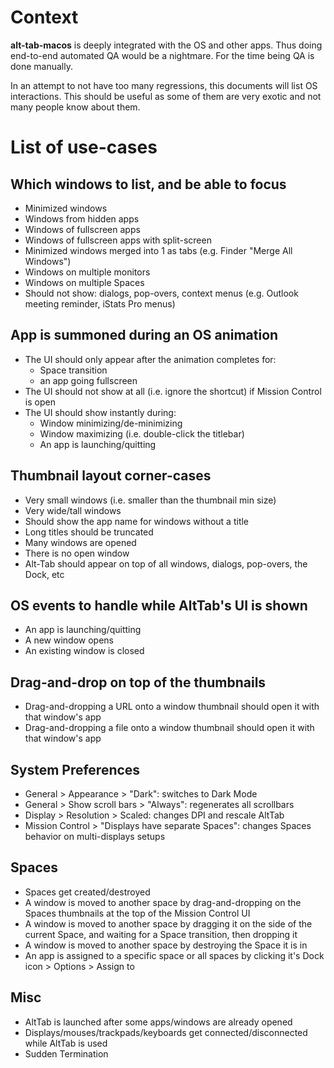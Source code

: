 # Context

**alt-tab-macos** is deeply integrated with the OS and other apps. Thus doing end-to-end automated QA would be a nightmare. For the time being QA is done manually.

In an attempt to not have too many regressions, this documents will list OS interactions. This should be useful as some of them are very exotic and not many people know about them.

# List of use-cases

## Which windows to list, and be able to focus

* Minimized windows
* Windows from hidden apps
* Windows of fullscreen apps
* Windows of fullscreen apps with split-screen
* Minimized windows merged into 1 as tabs (e.g. Finder "Merge All Windows") 
* Windows on multiple monitors
* Windows on multiple Spaces
* Should not show: dialogs, pop-overs, context menus (e.g. Outlook meeting reminder, iStats Pro menus)

## App is summoned during an OS animation

* The UI should only appear after the animation completes for:
  * Space transition
  * an app going fullscreen
* The UI should not show at all (i.e. ignore the shortcut) if Mission Control is open
* The UI should show instantly during:
  * Window minimizing/de-minimizing
  * Window maximizing (i.e. double-click the titlebar)
  * An app is launching/quitting

## Thumbnail layout corner-cases

* Very small windows (i.e. smaller than the thumbnail min size)
* Very wide/tall windows
* Should show the app name for windows without a title
* Long titles should be truncated
* Many windows are opened
* There is no open window
* Alt-Tab should appear on top of all windows, dialogs, pop-overs, the Dock, etc

## OS events to handle while AltTab's UI is shown

* An app is launching/quitting
* A new window opens
* An existing window is closed

## Drag-and-drop on top of the thumbnails

* Drag-and-dropping a URL onto a window thumbnail should open it with that window's app
* Drag-and-dropping a file onto a window thumbnail should open it with that window's app

## System Preferences

* General > Appearance > "Dark": switches to Dark Mode
* General > Show scroll bars > "Always": regenerates all scrollbars
* Display > Resolution > Scaled: changes DPI and rescale AltTab
* Mission Control > "Displays have separate Spaces": changes Spaces behavior on multi-displays setups

## Spaces

* Spaces get created/destroyed
* A window is moved to another space by drag-and-dropping on the Spaces thumbnails at the top of the Mission Control UI
* A window is moved to another space by dragging it on the side of the current Space, and waiting for a Space transition, then dropping it
* A window is moved to another space by destroying the Space it is in
* An app is assigned to a specific space or all spaces by clicking it's Dock icon > Options > Assign to

## Misc

* AltTab is launched after some apps/windows are already opened
* Displays/mouses/trackpads/keyboards get connected/disconnected while AltTab is used
* Sudden Termination

